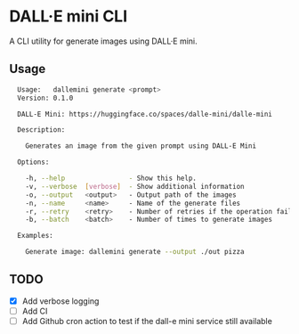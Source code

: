 # DALL·E mini CLI

A CLI utility for generate images using DALL·E mini.

## Usage

```bash
  Usage:   dallemini generate <prompt>
  Version: 0.1.0

  DALL-E Mini: https://huggingface.co/spaces/dalle-mini/dalle-mini

  Description:

    Generates an image from the given prompt using DALL-E Mini

  Options:

    -h, --help                - Show this help.
    -v, --verbose  [verbose]  - Show additional information                (Default: false)
    -o, --output   <output>   - Output path of the images
    -n, --name     <name>     - Name of the generate files
    -r, --retry    <retry>    - Number of retries if the operation fails.  (Default: 3)
    -b, --batch    <batch>    - Number of times to generate images         (Default: 1)

  Examples:

    Generate image: dallemini generate --output ./out pizza
```

## TODO

- [x] Add verbose logging
- [ ] Add CI
- [ ] Add Github cron action to test if the dall-e mini service still available
